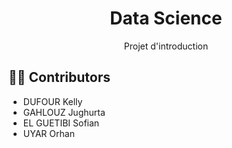 <h1 align="center">
Data Science
</h1>

<p align="center">
Projet d'introduction
</p>

## 🧑‍💻 Contributors

- DUFOUR Kelly
- GAHLOUZ Jughurta
- EL GUETIBI Sofian
- UYAR Orhan

